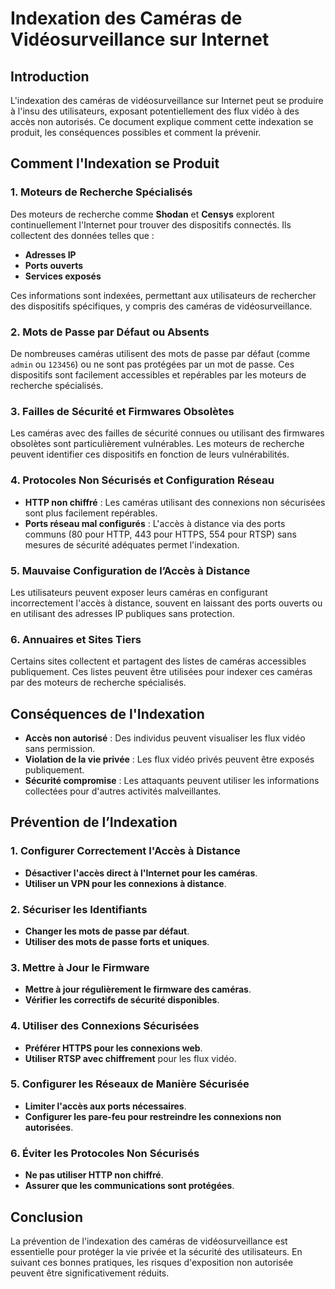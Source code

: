 # Indexation des Caméras de Vidéosurveillance sur Internet

## Introduction

L'indexation des caméras de vidéosurveillance sur Internet peut se produire à l'insu des utilisateurs, exposant potentiellement des flux vidéo à des accès non autorisés. Ce document explique comment cette indexation se produit, les conséquences possibles et comment la prévenir.

## Comment l'Indexation se Produit

### 1. Moteurs de Recherche Spécialisés

Des moteurs de recherche comme **Shodan** et **Censys** explorent continuellement l'Internet pour trouver des dispositifs connectés. Ils collectent des données telles que :
- **Adresses IP**
- **Ports ouverts**
- **Services exposés**

Ces informations sont indexées, permettant aux utilisateurs de rechercher des dispositifs spécifiques, y compris des caméras de vidéosurveillance.

### 2. Mots de Passe par Défaut ou Absents

De nombreuses caméras utilisent des mots de passe par défaut (comme `admin` ou `123456`) ou ne sont pas protégées par un mot de passe. Ces dispositifs sont facilement accessibles et repérables par les moteurs de recherche spécialisés.

### 3. Failles de Sécurité et Firmwares Obsolètes

Les caméras avec des failles de sécurité connues ou utilisant des firmwares obsolètes sont particulièrement vulnérables. Les moteurs de recherche peuvent identifier ces dispositifs en fonction de leurs vulnérabilités.

### 4. Protocoles Non Sécurisés et Configuration Réseau

- **HTTP non chiffré** : Les caméras utilisant des connexions non sécurisées sont plus facilement repérables.
- **Ports réseau mal configurés** : L'accès à distance via des ports communs (80 pour HTTP, 443 pour HTTPS, 554 pour RTSP) sans mesures de sécurité adéquates permet l'indexation.

### 5. Mauvaise Configuration de l’Accès à Distance

Les utilisateurs peuvent exposer leurs caméras en configurant incorrectement l'accès à distance, souvent en laissant des ports ouverts ou en utilisant des adresses IP publiques sans protection.

### 6. Annuaires et Sites Tiers

Certains sites collectent et partagent des listes de caméras accessibles publiquement. Ces listes peuvent être utilisées pour indexer ces caméras par des moteurs de recherche spécialisés.

## Conséquences de l'Indexation

- **Accès non autorisé** : Des individus peuvent visualiser les flux vidéo sans permission.
- **Violation de la vie privée** : Les flux vidéo privés peuvent être exposés publiquement.
- **Sécurité compromise** : Les attaquants peuvent utiliser les informations collectées pour d'autres activités malveillantes.

## Prévention de l’Indexation

### 1. Configurer Correctement l'Accès à Distance

- **Désactiver l'accès direct à l'Internet pour les caméras**.
- **Utiliser un VPN pour les connexions à distance**.

### 2. Sécuriser les Identifiants

- **Changer les mots de passe par défaut**.
- **Utiliser des mots de passe forts et uniques**.

### 3. Mettre à Jour le Firmware

- **Mettre à jour régulièrement le firmware des caméras**.
- **Vérifier les correctifs de sécurité disponibles**.

### 4. Utiliser des Connexions Sécurisées

- **Préférer HTTPS pour les connexions web**.
- **Utiliser RTSP avec chiffrement** pour les flux vidéo.

### 5. Configurer les Réseaux de Manière Sécurisée

- **Limiter l'accès aux ports nécessaires**.
- **Configurer les pare-feu pour restreindre les connexions non autorisées**.

### 6. Éviter les Protocoles Non Sécurisés

- **Ne pas utiliser HTTP non chiffré**.
- **Assurer que les communications sont protégées**.

## Conclusion

La prévention de l'indexation des caméras de vidéosurveillance est essentielle pour protéger la vie privée et la sécurité des utilisateurs. En suivant ces bonnes pratiques, les risques d'exposition non autorisée peuvent être significativement réduits.

